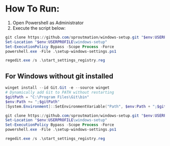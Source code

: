 # How To Run:

1. Open Powershell as Administrator
2. Execute the script below:

```powershell
git clone https://github.com/sproutmation/windows-setup.git "$env:USERPROFILE\windows-setup"
Set-Location "$env:USERPROFILE\windows-setup"
Set-ExecutionPolicy Bypass -Scope Process -Force
powershell.exe -File .\setup-windows-settings.ps1

regedit.exe /s .\start_settings_registry.reg
```


## For Windows without git installed

```powershell
winget install --id Git.Git -e --source winget
# Dynamically add Git to PATH without restarting
$gitPath = "C:\Program Files\Git\bin"
$env:Path += ";$gitPath"
[System.Environment]::SetEnvironmentVariable("Path", $env:Path + ";$gitPath", [System.EnvironmentVariableTarget]::Machine)

git clone https://github.com/sproutmation/windows-setup.git "$env:USERPROFILE\windows-setup"
Set-Location "$env:USERPROFILE\windows-setup" 
Set-ExecutionPolicy Bypass -Scope Process -Force
powershell.exe -File .\setup-windows-settings.ps1

regedit.exe /s .\start_settings_registry.reg
```